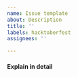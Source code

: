 ```yaml
---
name: Issue template
about: Description
title: ''
labels: hacktoberfest
assignees: ''

---
```


#### Explain in detail
